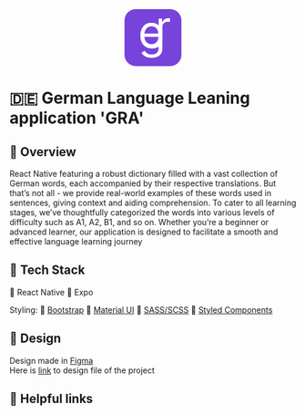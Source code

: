 <p align="center">
  <a href='https://github.com/bbuukk/gra'><img src="assets/gra_icon.svg" width="100" align="middle"></a>
</p>

<!--HOW TO WRITE COOL README FILE TUTORIAL https://www.freecodecamp.org/news/how-to-write-a-good-readme-file/-->
# 🇩🇪 German Language Leaning application 'GRA'
## 🔶 Overview

React Native featuring a robust dictionary filled with a vast collection of German words, each accompanied by their respective translations.
But that’s not all - we provide real-world examples of these words used in sentences, giving context and aiding comprehension.
To cater to all learning stages, we’ve thoughtfully categorized the words into various levels of difficulty such as A1, A2, B1, and so on.
Whether you’re a beginner or advanced learner, our application is designed to facilitate a smooth and effective language learning journey

<!--
    What was your motivation?

        I am builing it as my PET-project to start my career and also because it's a lot of fun.
    
    Why did you build this project?  

        I just wanted to create something, that can hava practical application in the real world.
        E-commerce webstite is exacty what is described by 'real'.
        
    What problem does it solve?

        It just gives clients real comfortability in shopping products they need.
        They can search by input or by category, see detailed description of the product, price, etc.
        Customers can order everything they need in the blick of an eye.

    What did you learn?

        I learned a lot making this website. When i just started i didn't even know html properly.
        Now I have significant knowledge in MERN stack, using no-sql mongoDb, using node.js and express.js creating back-end server and using react for front-end. 
        I also have practiced a lot with bootstrap, sass and mui library. 
        
    What makes your project stand out?
    If your project has a lot of features, consider adding a "Features" section and listing them here.

    Cute looking site, but with functionality of a real shop
-->

## 🔶 Tech Stack

🔸 React Native
🔸 Expo

 Styling: 
🔸 [Bootstrap](https://getbootstrap.com/)
🔸 [Material UI](https://mui.com/)
🔸 [SASS/SCSS](https://sass-lang.com/)
🔸 [Styled Components](https://styled-components.com/)

## 🔶 Design

Design made in [Figma](figma.com/)<br>
Here is [link](https://www.figma.com/file/fUZJ4aw95Y3pmc0G9nPi2v/design?type=design&node-id=3%3A38&mode=design&t=E2oBbd4VuaIk3CWm-1) to design file of the project 

## 🔶 Helpful links

